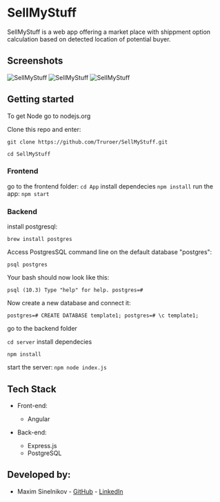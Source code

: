 # SellMyStuff

SellMyStuff is a web app offering a market place with shippment option calculation based on detected location of potential buyer. 

## Screenshots

![SellMyStuff](https://res.cloudinary.com/truroer/image/upload/c_scale,w_242/v1544440081/App_2018-12-10_11-58-38.png)
![SellMyStuff](https://res.cloudinary.com/truroer/image/upload/c_scale,w_242/v1544440081/App_2018-12-10_11-42-02.png)
![SellMyStuff](https://res.cloudinary.com/truroer/image/upload/c_scale,w_242/v1544440081/App_2018-12-10_11-42-44.png)

## Getting started 
To get Node go to nodejs.org

Clone this repo and enter:

`git clone https://github.com/Truroer/SellMyStuff.git`

`cd SellMyStuff`

### Frontend
go to the frontend folder: 
`cd App`
install dependecies
`npm install`
run the app:
`npm start`

### Backend
install postgresql:

`brew install postgres`

Access PostgresSQL command line on the default database "postgres":

`psql postgres`

Your bash should now look like this:

`psql (10.3)
Type "help" for help.
postgres=#`

Now create a new database and connect it:

`postgres=# CREATE DATABASE template1;
postgres=# \c template1;`

go to the backend folder 

`cd server`
install dependecies

`npm install`

start the server:
`npm node index.js`

## Tech Stack

* Front-end: 
  * Angular

* Back-end:
  * Express.js
  * PostgreSQL


## Developed by:

* Maxim Sinelnikov - [GitHub](http://github.com/Truroer) - [LinkedIn](https://www.linkedin.com/in/maxim-sinelnikov-35a46316a)
